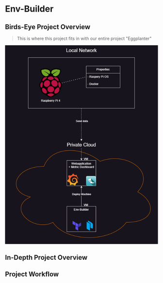 # Env-Builder

## Birds-Eye Project Overview
>This is where this project fits in with our entire project "Eggplanter"

![be_overview](media/be_overview.png)
## In-Depth Project Overview

## Project Workflow
